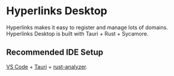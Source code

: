 # Hyperlinks Desktop

Hyperlinks makes it easy to register and manage lots of domains. Hyperlinks Desktop is built with Tauri + Rust + Sycamore.

## Recommended IDE Setup

[VS Code](https://code.visualstudio.com/) + [Tauri](https://marketplace.visualstudio.com/items?itemName=tauri-apps.tauri-vscode) + [rust-analyzer](https://marketplace.visualstudio.com/items?itemName=rust-lang.rust-analyzer).
